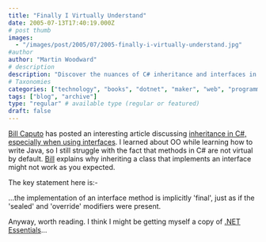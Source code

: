 ```yaml
---
title: "Finally I Virtually Understand"
date: 2005-07-13T17:40:19.000Z
# post thumb
images:
  - "/images/post/2005/07/2005-finally-i-virtually-understand.jpg"
#author
author: "Martin Woodward"
# description
description: "Discover the nuances of C# inheritance and interfaces in Bill Caputo’s insightful article on why interface methods are implicitly 'final'."
# Taxonomies
categories: ["technology", "books", "dotnet", "maker", "web", "programming"]
tags: ["blog", "archive"]
type: "regular" # available type (regular or featured)
draft: false
---
```


[Bill Caputo](http://www.williamcaputo.com/) has posted an interesting article discussing [inheritance in C#, especially when using interfaces](http://www.williamcaputo.com/archives/000138.html). I learned about OO while learning how to write Java, so I still struggle with the fact that methods in C# are not virtual by default. [Bill](http://www.williamcaputo.com/) explains why inheriting a class that implements an interface might not work as you expected.

The key statement here is:-

...the implementation of an interface method is implicitly 'final', just as if the 'sealed' and 'override' modifiers were present.

Anyway, worth reading. I think I might be getting myself a copy of [.NET Essentials](http://www.amazon.co.uk/exec/obidos/ASIN/0201734117/woodwardwebcom)...
